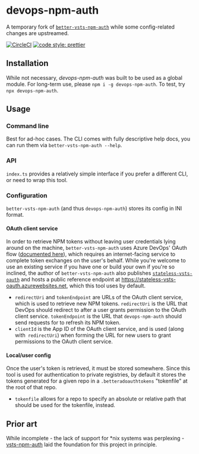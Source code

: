 # devops-npm-auth

A temporary fork of [`better-vsts-npm-auth`](https://github.com/zumwald/better-vsts-npm-auth) while some config-related changes are upstreamed.

[![CircleCI](https://circleci.com/gh/zumwald/better-vsts-npm-auth/tree/master.svg?style=svg)](https://circleci.com/gh/zumwald/better-vsts-npm-auth/tree/master)
[![code style: prettier](https://img.shields.io/badge/code_style-prettier-ff69b4.svg?style=flat-square)](https://github.com/prettier/prettier)

## Installation

While not necessary, _devops-npm-auth_ was built to be used as a global module.
For long-term use, please `npm i -g devops-npm-auth`. To test, try `npx devops-npm-auth`.

## Usage

### Command line

Best for ad-hoc cases. The CLI comes with fully descriptive help docs, you can run them via `better-vsts-npm-auth --help`.

### API

`index.ts` provides a relatively simple interface if you prefer a different CLI, or need to wrap this tool.


### Configuration

`better-vsts-npm-auth` (and thus `devops-npm-auth`) stores its config in INI format. 

#### OAuth client service
In order to retrieve NPM tokens without leaving user credentials lying around on the machine, `better-vsts-npm-auth` uses Azure DevOps' OAuth flow ([documented here](https://docs.microsoft.com/en-us/vsts/integrate/get-started/authentication/oauth)), which requires an internet-facing service to complete token exchanges on the user's behalf. While you're welcome to use an existing service if you have one or build your own if you're so inclined, the author of `better-vsts-npm-auth` also publishes [`stateless-vsts-oauth`](https://github.com/zumwald/stateless-vsts-oauth) and hosts a public reference endpoint at https://stateless-vsts-oauth.azurewebsites.net, which this tool uses by default.

* `redirectUri` and `tokenEndpoint` are URLs of the OAuth client service, which is used to retrieve new NPM tokens. `redirectUri` is the URL that DevOps should redirect to after a user grants permission to the OAuth client service. `tokenEndpoint` is the URL that `devops-npm-auth` should send requests for to refresh its NPM token.
* `clientId` is the App ID of the OAuth client service, and is used (along with` redirectUri`) when forming the URL for new users to grant permissions to the OAuth client service.

#### Local/user config
Once the user's token is retrieved, it must be stored somewhere. Since this tool is used for authentication to private registries, by default it stores the tokens generated for a given repo in a `.betteradoauthtokens` "tokenfile" at the root of that repo.

* `tokenfile` allows for a repo to specify an absolute or relative path that should be used for the tokenfile, instead.

## Prior art

While incomplete - the lack of support for \*nix systems was perplexing - [vsts-npm-auth](https://www.npmjs.com/package/vsts-npm-auth) laid the foundation for this project in principle.
